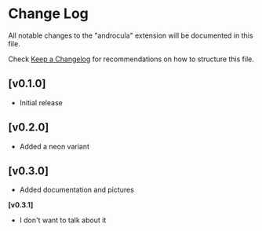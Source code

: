 # Change Log

All notable changes to the "androcula" extension will be documented in this file.

Check [Keep a Changelog](http://keepachangelog.com/) for recommendations on how to structure this file.

## [v0.1.0]

- Initial release

## [v0.2.0]

- Added a neon variant

## [v0.3.0]

- Added documentation and pictures

**[v0.3.1]**

- I don't want to talk about it

